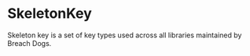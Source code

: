# SkeletonKey
Skeleton key is a set of key types used across all libraries maintained by Breach Dogs.
